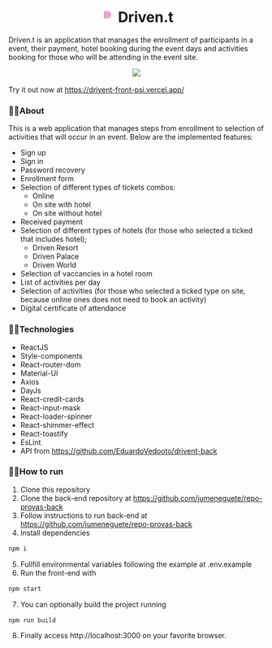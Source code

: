 <h1 align="center"><img width="30px" src="/assets/driven.jpeg"/> Driven.t</h1>

Driven.t is an application that manages the enrollment of participants in a event, their payment, hotel booking during the event days and activities booking for those who will be attending in the event site. <br/>

<p align="center"><img width="600px" src="/assets/drivent.gif" /></p>

Try it out now at https://drivent-front-psi.vercel.app/


### 🔹🔹About

This is a web application that manages steps from enrollment to selection of activities that will occur in an event. Below are the implemented features:

- Sign up
- Sign in
- Password recovery
- Enrollment form
- Selection of different types of tickets combos:
   - Online
   - On site with hotel
   - On site without hotel
- Received payment
- Selection of different types of hotels (for those who selected a ticked that includes hotel);
   - Driven Resort
   - Driven Palace
   - Driven World
- Selection of vaccancies in a hotel room
- List of activities per day
- Selection of activities (for those who selected a ticked type on site, because online ones does not need to book an activity)
- Digital certificate of attendance

### 🔹🔹Technologies
- ReactJS
- Style-components
- React-router-dom
- Material-UI
- Axios
- DayJs
- React-credit-cards
- React-input-mask
- React-loader-spinner
- React-shimmer-effect
- React-toastify
- EsLint
- API from https://github.com/EduardoVedooto/drivent-back

### 🔹🔹How to run

1. Clone this repository
2. Clone the back-end repository at https://github.com/jumeneguete/repo-provas-back
3. Follow instructions to run back-end at https://github.com/jumeneguete/repo-provas-back
4. Install dependencies
```bash
npm i
```
5. Fullfill environmental variables following the example at .env.example
6. Run the front-end with
```bash
npm start
```
7. You can optionally build the project running
```bash
npm run build
```
8. Finally access http://localhost:3000 on your favorite browser.
